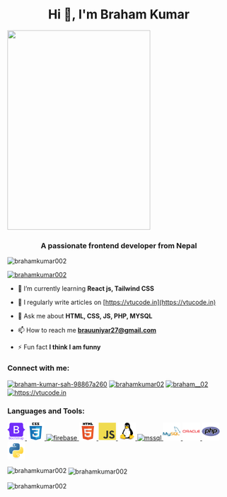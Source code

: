 <h1 align="center">Hi 👋, I'm Braham Kumar</h1>
<img src="https://miro.medium.com/v2/resize:fit:1358/1*yw0TnheAGN-LPneDaTlaxw.gif" height="450" width="80%" align-t-item="center"></img>
<h3 align="center">A passionate frontend developer from Nepal</h3>

<p align="left"> <img src="https://komarev.com/ghpvc/?username=brahamkumar002&label=Profile%20views&color=0e75b6&style=flat" alt="brahamkumar002" /> </p>

<p align="left"> <a href="https://github.com/ryo-ma/github-profile-trophy"><img src="https://github-profile-trophy.vercel.app/?username=brahamkumar002" alt="brahamkumar002" /></a> </p>

- 🌱 I’m currently learning **React js, Tailwind CSS**

- 📝 I regularly write articles on [https://vtucode.in](https://vtucode.in)

- 💬 Ask me about **HTML, CSS, JS, PHP, MYSQL**

- 📫 How to reach me **brauuniyar27@gmail.com**

- ⚡ Fun fact **I think I am funny**

<h3 align="left">Connect with me:</h3>
<p align="left">
<a href="https://linkedin.com/in/braham-kumar-sah-98867a260" target="blank"><img align="center" src="https://raw.githubusercontent.com/rahuldkjain/github-profile-readme-generator/master/src/images/icons/Social/linked-in-alt.svg" alt="braham-kumar-sah-98867a260" height="30" width="40" /></a>
<a href="https://fb.com/brahamkumar02" target="blank"><img align="center" src="https://raw.githubusercontent.com/rahuldkjain/github-profile-readme-generator/master/src/images/icons/Social/facebook.svg" alt="brahamkumar02" height="30" width="40" /></a>
<a href="https://instagram.com/braham__02" target="blank"><img align="center" src="https://raw.githubusercontent.com/rahuldkjain/github-profile-readme-generator/master/src/images/icons/Social/instagram.svg" alt="braham__02" height="30" width="40" /></a>
<a href="/https://vtucode.in" target="blank"><img align="center" src="https://raw.githubusercontent.com/rahuldkjain/github-profile-readme-generator/master/src/images/icons/Social/rss.svg" alt="https://vtucode.in" height="30" width="40" /></a>
</p>

<h3 align="left">Languages and Tools:</h3>
<p align="left"> <a href="https://getbootstrap.com" target="_blank" rel="noreferrer"> <img src="https://raw.githubusercontent.com/devicons/devicon/master/icons/bootstrap/bootstrap-plain-wordmark.svg" alt="bootstrap" width="40" height="40"/> </a> <a href="https://www.w3schools.com/css/" target="_blank" rel="noreferrer"> <img src="https://raw.githubusercontent.com/devicons/devicon/master/icons/css3/css3-original-wordmark.svg" alt="css3" width="40" height="40"/> </a> <a href="https://firebase.google.com/" target="_blank" rel="noreferrer"> <img src="https://www.vectorlogo.zone/logos/firebase/firebase-icon.svg" alt="firebase" width="40" height="40"/> </a> <a href="https://www.w3.org/html/" target="_blank" rel="noreferrer"> <img src="https://raw.githubusercontent.com/devicons/devicon/master/icons/html5/html5-original-wordmark.svg" alt="html5" width="40" height="40"/> </a> <a href="https://developer.mozilla.org/en-US/docs/Web/JavaScript" target="_blank" rel="noreferrer"> <img src="https://raw.githubusercontent.com/devicons/devicon/master/icons/javascript/javascript-original.svg" alt="javascript" width="40" height="40"/> </a> <a href="https://www.linux.org/" target="_blank" rel="noreferrer"> <img src="https://raw.githubusercontent.com/devicons/devicon/master/icons/linux/linux-original.svg" alt="linux" width="40" height="40"/> </a> <a href="https://www.microsoft.com/en-us/sql-server" target="_blank" rel="noreferrer"> <img src="https://www.svgrepo.com/show/303229/microsoft-sql-server-logo.svg" alt="mssql" width="40" height="40"/> </a> <a href="https://www.mysql.com/" target="_blank" rel="noreferrer"> <img src="https://raw.githubusercontent.com/devicons/devicon/master/icons/mysql/mysql-original-wordmark.svg" alt="mysql" width="40" height="40"/> </a> <a href="https://www.oracle.com/" target="_blank" rel="noreferrer"> <img src="https://raw.githubusercontent.com/devicons/devicon/master/icons/oracle/oracle-original.svg" alt="oracle" width="40" height="40"/> </a> <a href="https://www.php.net" target="_blank" rel="noreferrer"> <img src="https://raw.githubusercontent.com/devicons/devicon/master/icons/php/php-original.svg" alt="php" width="40" height="40"/> </a> <a href="https://www.python.org" target="_blank" rel="noreferrer"> <img src="https://raw.githubusercontent.com/devicons/devicon/master/icons/python/python-original.svg" alt="python" width="40" height="40"/> </a> </p>

<p><img align="left" src="https://github-readme-stats.vercel.app/api/top-langs?username=brahamkumar002&show_icons=true&locale=en&layout=compact" alt="brahamkumar002" /></p>

<p>&nbsp;<img align="center" src="https://github-readme-stats.vercel.app/api?username=brahamkumar002&show_icons=true&locale=en" alt="brahamkumar002" /></p>

<p><img align="center" src="https://github-readme-streak-stats.herokuapp.com/?user=brahamkumar002&" alt="brahamkumar002" /></p>
